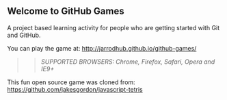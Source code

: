 ## Welcome to GitHub Games

A project based learning activity for people who are getting started with Git and GitHub.

You can play the game at: http://jarrodhub.github.io/github-games/

>> _*SUPPORTED BROWSERS*: Chrome, Firefox, Safari, Opera and IE9+_

This fun open source game was cloned from: https://github.com/jakesgordon/javascript-tetris
